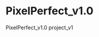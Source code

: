 # PixelPerfect_v1.0
PixelPerfect_v1.0 project_v1  
<!--odjebane perfekcyjnie :D x2-->
<!-- photo prep + flexbox videos-->
<!-- vaccine tomorrow-->
